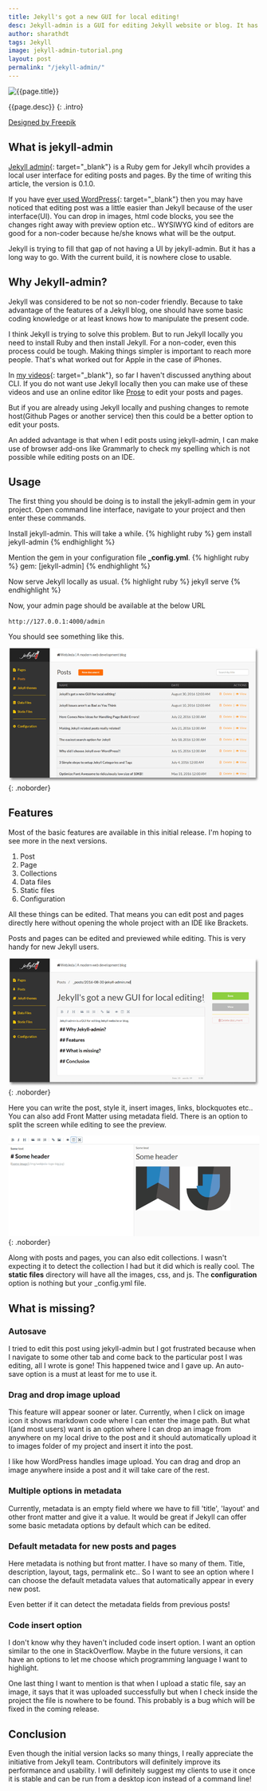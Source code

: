 ```yaml
---
title: Jekyll's got a new GUI for local editing!
desc: Jekyll-admin is a GUI for editing Jekyll website or blog. It has its ups and downs. It is still in the early stages of its development. I have tried the initial release and here is my review. 
author: sharathdt
tags: Jekyll 
image: jekyll-admin-tutorial.png
layout: post
permalink: "/jekyll-admin/"
---
```

<img width="600"   alt="{{page.title}}" title="{{page.title}}" itemprop="thumbnailUrl" class="left half noborder" src="/thumbs/{{page.image}}">

<i class="fa fa-quote-left fa-3x fa-pull-left fa-border"></i>{{page.desc}}
{: .intro}

<div class="clear"></div>

<a target="_blank" rel="nofollow" href='http://www.freepik.com/free-vector/typewriter-illustration-vector_756501.htm'>Designed by Freepik</a>

## What is jekyll-admin
[Jekyll admin](https://github.com/jekyll/jekyll-admin){: target="_blank"} is a Ruby gem for Jekyll whcih provides a local user interface for editing posts and pages. By the time of writing this article, the version is 0.1.0.

If you have [ever used WordPress](/why-jekyll-over-wordpress/){: target="_blank"} then you may have noticed that editing post was a little easier than Jekyll because of the user interface(UI). You can drop in images, html code blocks, you see the changes right away with preview option etc.. WYSIWYG kind of editors are good for a non-coder because he/she knows what will be the output.

Jekyll is trying to fill that gap of not having a UI by jekyll-admin. But it has a long way to go. With the current build, it is nowhere close to usable.

## Why Jekyll-admin?
Jekyll was considered to be not so non-coder friendly. Because to take advantage of the features of a Jekyll blog, one should have some basic coding knowledge or at least knows how to manipulate the present code.

I think Jekyll is trying to solve this problem. But to run Jekyll locally you need to install Ruby and then install Jekyll. For a non-coder, even this process could be tough. Making things simpler is important to reach more people. That's what worked out for Apple in the case of iPhones.

In [my videos]({{site.youtube}}){: target="_blank"}, so far I haven't discussed anything about CLI. If you do not want use Jekyll locally then you can make use of these videos and use an online editor like [Prose](http://prose.io) to edit your posts and pages.

But if you are already using Jekyll locally and pushing changes to remote host(Github Pages or another service) then this could be a better option to edit your posts.

An added advantage is that when I edit posts using jekyll-admin, I can make use of browser add-ons like Grammarly to check my spelling which is not possible while editing posts on an IDE.

## Usage
The first thing you should be doing is to install the jekyll-admin gem in your project. Open command line interface, navigate to your project and then enter these commands.

Install jekyll-admin. This will take a while.
{% highlight ruby %}
gem install jekyll-admin
{% endhighlight %}

Mention the gem in your configuration file **_config.yml**.
{% highlight ruby %}
gem: [jekyll-admin]
{% endhighlight %}

Now serve Jekyll locally as usual.
{% highlight ruby %}
jekyll serve
{% endhighlight %}

Now, your admin page should be available at the below URL

``http://127.0.0.1:4000/admin``

You should see something like this.

![jekyll admin](/images/jekyll-admin.png){: .noborder}

## Features
Most of the basic features are available in this initial release. I'm hoping to see more in the next versions.

1. Post
2. Page
3. Collections
4. Data files
5. Static files
6. Configuration

All these things can be edited. That means you can edit post and pages directly here without opening the whole project with an IDE like Brackets.

Posts and pages can be edited and previewed while editing. This is very handy for new Jekyll users.

![jekyll admin edit post page](/images/jekyll-admin-edit-post.png){: .noborder}

Here you can write the post, style it, insert images, links, blockquotes etc.. You can also add Front Matter using metadata field. There is an option to split the screen while editing to see the preview.

![jekyll admin preview post page](/images/jekyll-admin-preview-post.png){: .noborder}

Along with posts and pages, you can also edit collections. I wasn't expecting it to detect the collection I had but it did which is really cool. The **static files** directory will have all the images, css, and js. The **configuration** option is nothing but your _config.yml file. 


## What is missing?

### Autosave
I tried to edit this post using jekyll-admin but I got frustrated because when I navigate to some other tab and come back to the particular post I was editing, all I wrote is gone! This happened twice and I gave up. An auto-save option is a must at least for me to use it.

### Drag and drop image upload
This feature will appear sooner or later. Currently, when I click on image icon it shows markdown code where I can enter the image path. But what I(and most users) want is an option where I can drop an image from anywhere on my local drive to the post and it should automatically upload it to images folder of my project and insert it into the post.

I like how WordPress handles image upload. You can drag and drop an image anywhere inside a post and it will take care of the rest.

### Multiple options in metadata
Currently, metadata is an empty field where we have to fill 'title', 'layout' and other front matter and give it a value. It would be great if Jekyll can offer some basic metadata options by default which can be edited.



### Default metadata for new posts and pages
Here metadata is nothing but front matter. I have so many of them. Title, description, layout, tags, permalink etc.. So I want to see an option where I can choose the default metadata values that automatically appear in every new post.

Even better if it can detect the metadata fields from previous posts!

### Code insert option
I don't know why they haven't included code insert option. I want an option similar to the one in StackOverflow. Maybe in the future versions, it can have an options to let me choose which programming language I want to highlight.

One last thing I want to mention is that when I upload a static file, say an image, it says that it was uploaded successfully but when I check inside the project the file is nowhere to be found. This probably is a bug which will be fixed in the coming release.

## Conclusion
Even though the initial version lacks so many things, I really appreciate the initiative from Jekyll team. Contributors will definitely improve its performance and usability. I will definitely suggest my clients to use it once it is stable and can be run from a desktop icon instead of a command line!